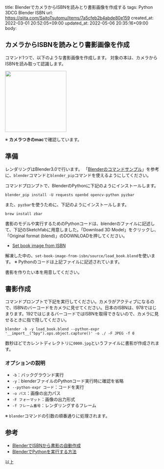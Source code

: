 title: BlenderでカメラからISBNを読みとり書影画像を作成する
tags: Python 3DCG Blender ISBN
url: https://qiita.com/SaitoTsutomu/items/7a5cfeb2b4abde80e159
created_at: 2022-03-01 20:52:05+09:00
updated_at: 2022-05-06 20:35:16+09:00
body:

## カメラからISBNを読みとり書影画像を作成

コマンド1つで、以下のような書影画像を作成します。
対象の本は、カメラからISBNを読み取って認識します。

<img src="https://qiita-image-store.s3.ap-northeast-1.amazonaws.com/0/13955/a3b9f7da-721a-f67c-954f-61bfb428da97.jpeg" width="200">

※ **カメラつきのmac**で確認しています。

## 準備

レンダリングはBlender3.0で行います。
「[Blenderのコマンドサンプル](https://qiita.com/SaitoTsutomu/items/6b70367455f843a979b1)」を参考に、`blender`コマンドと`blender_pip`コマンドを使えるようにしてください。

コマンドプロンプトで、BlenderのPythonに下記のようにインストールします。

```
blender_pip install -U requests openbd opencv-python pyzbar
```

また、`pyzbar`を使うために、下記のようにインストールします。

```
brew install zbar
```

書影のモデルや実行するためのPythonコードは、blenderのファイルに記述して、下記のSketchfabに用意しました。「Download 3D Model」をクリックし、「Original format (blend)」のDOWNLOADを押してください。

- [Set book image from ISBN](https://skfb.ly/oqqQX)

解凍した中の、`set-book-image-from-isbn/source/load_book.blend`を使います。
※ Pythonのコードは上記ファイルに記述されています。

書影を作りたい本を用意してください。

## 書影作成

コマンドプロンプトで下記を実行してください。カメラがアクティブになるので、ISBNのバーコードをカメラに見せてください。日本のISBNは、978ではじまります。192ではじまるバーコードではISBNを取得できないので、カメラに見せるときに指で隠してください。

```
blender -b -y load_book.blend --python-expr '__import__("bpy").ops.object.capture()' -o ./ -F JPEG -f 0
```

数秒ほどでカレントディレクトリに`0000.jpg`というファイルに書影が作成されます。

### オプションの説明

- `-b`：バックグラウンド実行
- `-y`：blenderファイルのPythonコード実行時に確認を省略
- `--python-expr コード`：コードを実行
- `-o パス`：画像の出力パス
- `-F フォーマット`：画像の出力形式
- `-f フレーム番号`：レンダリングするフレーム

※ `blender`コマンドの引数の順番通りに処理されます。

## 参考

- [BlenderでISBNから書影の自動作成](https://qiita.com/SaitoTsutomu/items/d9debb55020bd4a765d1)
- [BlenderでPythonを実行する方法](https://qiita.com/SaitoTsutomu/items/cec67381a8789b40e377)

以上

